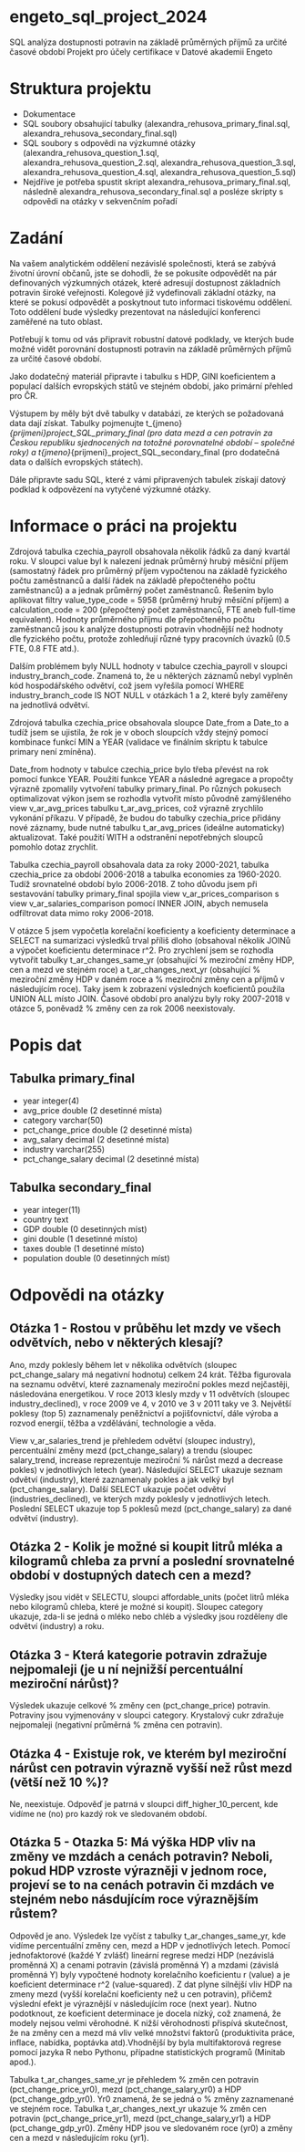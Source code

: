 # engeto_sql_project_2024

SQL analýza dostupnosti potravin na základě průměrných příjmů za určité časové období
Projekt pro účely certifikace v Datové akademii Engeto

# Struktura projektu

- Dokumentace
- SQL soubory obsahující tabulky (alexandra_rehusova_primary_final.sql, alexandra_rehusova_secondary_final.sql)
- SQL soubory s odpovědi na výzkumné otázky (alexandra_rehusova_question_1.sql, alexandra_rehusova_question_2.sql, alexandra_rehusova_question_3.sql, alexandra_rehusova_question_4.sql, alexandra_rehusova_question_5.sql)
- Nejdříve je potřeba spustit skript alexandra_rehusova_primary_final.sql, následně alexandra_rehusova_secondary_final.sql a posléze skripty s odpovědi na otázky v sekvenčním pořadí

# Zadání

Na vašem analytickém oddělení nezávislé společnosti, která se zabývá životní úrovní občanů, jste se dohodli, že se pokusíte odpovědět na pár definovaných výzkumných otázek, které adresují dostupnost základních potravin široké veřejnosti. Kolegové již vydefinovali základní otázky, na které se pokusí odpovědět a poskytnout tuto informaci tiskovému oddělení. Toto oddělení bude výsledky prezentovat na následující konferenci zaměřené na tuto oblast.

Potřebují k tomu od vás připravit robustní datové podklady, ve kterých bude možné vidět porovnání dostupnosti potravin na základě průměrných příjmů za určité časové období.

Jako dodatečný materiál připravte i tabulku s HDP, GINI koeficientem a populací dalších evropských států ve stejném období, jako primární přehled pro ČR.

Výstupem by měly být dvě tabulky v databázi, ze kterých se požadovaná data dají získat. Tabulky pojmenujte t_{jmeno}_{prijmeni}_project_SQL_primary_final (pro data mezd a cen potravin za Českou republiku sjednocených na totožné porovnatelné období – společné roky) a t_{jmeno}_{prijmeni}_project_SQL_secondary_final (pro dodatečná data o dalších evropských státech).

Dále připravte sadu SQL, které z vámi připravených tabulek získají datový podklad k odpovězení na vytyčené výzkumné otázky.

# Informace o práci na projektu

Zdrojová tabulka czechia_payroll obsahovala několik řádků za daný kvartál roku. V sloupci value byl k nalezení jednak průměrný hrubý měsíční příjem (samostatný řádek pro průměrný příjem vypočtenou na základě fyzického počtu zaměstnanců a další řádek na základě přepočteného počtu zaměstnanců) a  a jednak průměrný počet zaměstnanců. Řešením bylo aplikovat filtry value_type_code = 5958 (průměrný hrubý měsíční příjem) a calculation_code = 200 (přepočtený počet zaměstnanců, FTE aneb full-time equivalent). Hodnoty průměrného příjmu dle přepočteného počtu zaměstnanců jsou k analýze dostupnosti potravin vhodnější než hodnoty dle fyzického počtu, protože zohledňují různé typy pracovních úvazků (0.5 FTE, 0.8 FTE atd.).

Dalším problémem byly NULL hodnoty v tabulce czechia_payroll v sloupci industry_branch_code. Znamená to, že u některých záznamů nebyl vyplněn kód hospodářského odvětví, což jsem vyřešila pomocí WHERE industry_branch_code IS NOT NULL v otázkách 1 a 2, které byly zaměřeny na jednotlivá odvětví. 

Zdrojová tabulka czechia_price obsahovala sloupce Date_from a Date_to a tudíž jsem se ujistila, že rok je v oboch sloupcích vždy stejný pomocí kombinace funkcí MIN a YEAR (validace ve finálním skriptu k tabulce primary není zmíněna).

Date_from hodnoty v tabulce czechia_price bylo třeba převést na rok pomocí funkce YEAR. Použití funkce YEAR a následné agregace a propočty výrazně zpomalily vytvoření tabulky primary_final. Po různých pokusech optimalizovat výkon jsem se rozhodla vytvořit místo původně zamýšleného view v_ar_avg_prices tabulku t_ar_avg_prices, což výrazně zrychlilo vykonání příkazu. V případě, že budou do tabulky czechia_price přidány nové záznamy, bude nutné tabulku t_ar_avg_prices (ideálne automaticky) aktualizovat. Také použití WITH a odstranění nepotřebných sloupců pomohlo dotaz zrychlit.

Tabulka czechia_payroll obsahovala data za roky 2000-2021, tabulka czechia_price za období 2006-2018 a tabulka economies za 1960-2020. Tudíž srovnatelné období bylo 2006-2018. Z toho důvodu jsem při sestavování tabulky primary_final spojila view v_ar_prices_comparison s view v_ar_salaries_comparison pomocí INNER JOIN, abych nemusela odfiltrovat data mimo roky 2006-2018.

V otázce 5 jsem vypočetla korelační koeficienty a koeficienty determinace a SELECT na sumarizaci výsledků trval příliš dloho (obsahoval několik JOINů a výpočet koeficientu determinace r^2. Pro zrychlení jsem se rozhodla vytvořit tabulky t_ar_changes_same_yr (obsahující % meziroční změny HDP, cen a mezd ve stejném roce) a t_ar_changes_next_yr (obsahující % meziroční změny HDP v daném roce a % meziroční změny cen a příjmů v následujícím roce). Taky jsem k zobrazení výsledných koeficientů použila UNION ALL místo JOIN. Časové období pro analýzu byly roky 2007-2018 v otázce 5, poněvadž % změny cen za rok 2006 neexistovaly.

# Popis dat

## Tabulka primary_final

- year integer(4)
- avg_price double (2 desetinné místa)
- category varchar(50)
- pct_change_price double (2 desetinné místa)
- avg_salary decimal (2 desetinné místa)
- industry varchar(255)
- pct_change_salary decimal (2 desetinné místa)

## Tabulka secondary_final

- year integer(11)
- country text
- GDP double (0 desetinných míst)
- gini double (1 desetinné místo)
- taxes double (1 desetinné místo)
- population double (0 desetinných míst)

# Odpovědi na otázky

## Otázka 1 - Rostou v průběhu let mzdy ve všech odvětvích, nebo v některých klesají? 

Ano, mzdy poklesly během let v několika odvětvích (sloupec pct_change_salary má negativní hodnotu) celkem 24 krát. Těžba figurovala na seznamu odvětví, které zaznamenaly meziroční pokles mezd nejčastěji, následována energetikou. V roce 2013 klesly mzdy v 11 odvětvích (sloupec industry_declined), v roce 2009 ve 4, v 2010 ve 3 v 2011 taky ve 3. Největší poklesy (top 5) zaznamenaly peněžnictví a pojišťovnictví, dále výroba a rozvod energií, těžba a vzdělávání, technologie a věda. 

View v_ar_salaries_trend je přehledem odvětví (sloupec industry), percentuální změny mezd (pct_change_salary) a trendu (sloupec salary_trend, increase reprezentuje meziroční % nárůst mezd a decrease pokles) v jednotlivých letech (year). Následující SELECT ukazuje seznam odvětví (industry), které zaznamenaly pokles a jak velký byl (pct_change_salary). Další SELECT ukazuje počet odvětví (industries_declined), ve kterých mzdy poklesly v jednotlivých letech. Poslední SELECT ukazuje top 5 poklesů mezd (pct_change_salary) za dané odvětví (industry).

## Otázka 2 - Kolik je možné si koupit litrů mléka a kilogramů chleba za první a poslední srovnatelné období v dostupných datech cen a mezd?

Výsledky jsou vidět v SELECTU, sloupci affordable_units (počet litrů mléka nebo kilogramů chleba, které je možné si koupit). Sloupec category ukazuje, zda-li se jedná o mléko nebo chléb a výsledky jsou rozděleny dle odvětví (industry) a roku.

## Otázka 3 - Která kategorie potravin zdražuje nejpomaleji (je u ní nejnižší percentuální meziroční nárůst)?

Výsledek ukazuje celkové % změny cen (pct_change_price) potravin. Potraviny jsou vyjmenovány v sloupci category. Krystalový cukr zdražuje nejpomaleji (negativní průměrná % změna cen potravin).

## Otázka 4 - Existuje rok, ve kterém byl meziroční nárůst cen potravin výrazně vyšší než růst mezd (větší než 10 %)?

Ne, neexistuje. Odpověď je patrná v sloupci diff_higher_10_percent, kde vidíme ne (no) pro kazdý rok ve sledovaném období.

## Otázka 5 -  Otazka 5: Má výška HDP vliv na změny ve mzdách a cenách potravin? Neboli, pokud HDP vzroste výrazněji v jednom roce, projeví se to na cenách potravin či mzdách ve stejném nebo násdujícím roce výraznějším růstem?

Odpověd je ano. Výsledek lze vyčíst z tabulky t_ar_changes_same_yr, kde vidíme percentuální změny cen, mezd a HDP v jednotlivých letech. Pomocí jednofaktorové (každé Y zvlášť) lineární regrese medzi HDP (nezávislá proměnná X) a cenami potravin (závislá proměnná Y) a mzdami (závislá proměnná Y) byly vypočtené hodnoty korelačního koeficientu r (value) a je koeficient determinace r^2 (value-squared). Z dat plyne silnější vliv HDP na zmeny mezd (vyšší korelační koeficienty než u cen potravin), přičemž výslední efekt je výraznější v následujícím roce (next year). Nutno podotknout, ze koeficient determinace je docela nízký, což znamená, že modely nejsou velmi věrohodné. K nižší věrohodnosti přispívá skutečnost, že na změny cen a mezd má vliv velké množství faktorů (produktivita práce, inflace, nabídka, poptávka atd).Vhodnější by byla multifaktorová regrese pomocí jazyka R nebo Pythonu, případne statistických programů (Minitab apod.). 

Tabulka t_ar_changes_same_yr je přehledem % změn cen potravin (pct_change_price_yr0), mezd (pct_change_salary_yr0) a HDP (pct_change_gdp_yr0). Yr0 znamená, že se jedná o % změny zaznamenané ve stejném roce. Tabulka t_ar_changes_next_yr ukazuje % změn cen potravin (pct_change_price_yr1), mezd (pct_change_salary_yr1) a HDP (pct_change_gdp_yr0). Změny HDP jsou ve sledovaném roce (yr0) a změny cen a mezd v následujícím roku (yr1).

